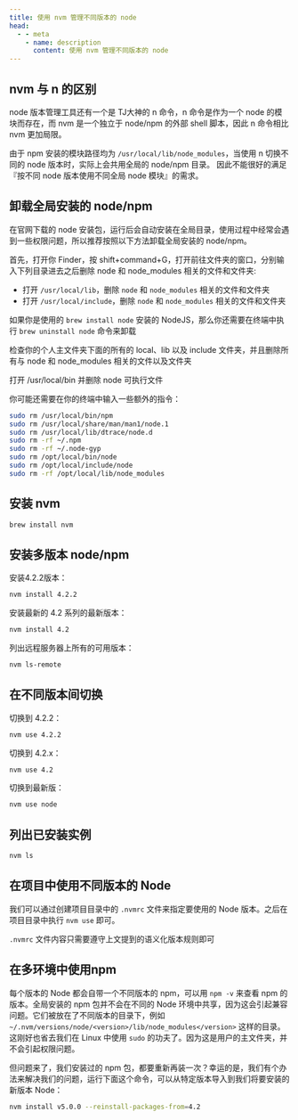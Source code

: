 ```yaml
---
title: 使用 nvm 管理不同版本的 node
head:
  - - meta
    - name: description
      content: 使用 nvm 管理不同版本的 node
---
```


## nvm 与 n 的区别

node 版本管理工具还有一个是 TJ大神的 n 命令，n 命令是作为一个 node 的模块而存在，而 nvm 是一个独立于 node/npm 的外部 shell 脚本，因此 n 命令相比 nvm 更加局限。

由于 npm 安装的模块路径均为 `/usr/local/lib/node_modules`，当使用 n 切换不同的 node 版本时，实际上会共用全局的 node/npm 目录。 因此不能很好的满足『按不同 node 版本使用不同全局 node 模块』的需求。

## 卸载全局安装的 node/npm

在官网下载的 node 安装包，运行后会自动安装在全局目录，使用过程中经常会遇到一些权限问题，所以推荐按照以下方法卸载全局安装的 node/npm。

首先，打开你 Finder，按 shift+command+G，打开前往文件夹的窗口，分别输入下列目录进去之后删除 node 和 node_modules 相关的文件和文件夹:

- 打开 `/usr/local/lib`，删除 `node` 和 `node_modules` 相关的文件和文件夹
- 打开 `/usr/local/include`，删除 `node` 和 `node_modules` 相关的文件和文件夹

如果你是使用的 `brew install node` 安装的 NodeJS，那么你还需要在终端中执行 `brew uninstall node` 命令来卸载

检查你的个人主文件夹下面的所有的 local、lib 以及 include 文件夹，并且删除所有与 node 和 node_modules 相关的文件以及文件夹

打开 /usr/local/bin 并删除 node 可执行文件

你可能还需要在你的终端中输入一些额外的指令：

```bash
sudo rm /usr/local/bin/npm
sudo rm /usr/local/share/man/man1/node.1
sudo rm /usr/local/lib/dtrace/node.d
sudo rm -rf ~/.npm
sudo rm -rf ~/.node-gyp
sudo rm /opt/local/bin/node
sudo rm /opt/local/include/node
sudo rm -rf /opt/local/lib/node_modules
```

## 安装 nvm

```bash
brew install nvm
```

## 安装多版本 node/npm

安装4.2.2版本：

```bash
nvm install 4.2.2
```

安装最新的 4.2 系列的最新版本：

```bash
nvm install 4.2
```

列出远程服务器上所有的可用版本：

```bash
nvm ls-remote
```

## 在不同版本间切换

切换到 4.2.2：

```bash
nvm use 4.2.2
```

切换到 4.2.x：

```bash
nvm use 4.2
```

切换到最新版：

```bash
nvm use node
```

## 列出已安装实例

```bash
nvm ls
```

## 在项目中使用不同版本的 Node

我们可以通过创建项目目录中的 `.nvmrc` 文件来指定要使用的 Node 版本。之后在项目目录中执行 `nvm use` 即可。

`.nvmrc` 文件内容只需要遵守上文提到的语义化版本规则即可

## 在多环境中使用npm

每个版本的 Node 都会自带一个不同版本的 npm，可以用 `npm -v` 来查看 npm 的版本。全局安装的 npm 包并不会在不同的 Node 环境中共享，因为这会引起兼容问题。它们被放在了不同版本的目录下，例如 `~/.nvm/versions/node/<version>/lib/node_modules</version>` 这样的目录。这刚好也省去我们在 Linux 中使用 `sudo` 的功夫了。因为这是用户的主文件夹，并不会引起权限问题。

但问题来了，我们安装过的 npm 包，都要重新再装一次？幸运的是，我们有个办法来解决我们的问题，运行下面这个命令，可以从特定版本导入到我们将要安装的新版本 Node：

```bash
nvm install v5.0.0 --reinstall-packages-from=4.2
```
